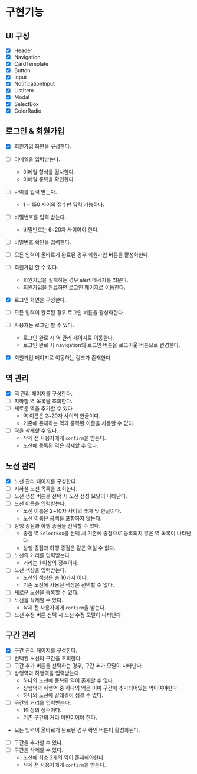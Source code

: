 # 구현기능

## UI 구성

- [x] Header
- [x] Navigation
- [x] CardTemplate
- [x] Button
- [x] Input
- [x] NotificationInput
- [x] ListItem
- [x] Modal
- [x] SelectBox
- [x] ColorRadio

## 로그인 & 회원가입

- [x] 회원가입 화면을 구성한다.
- [ ] 이메일을 입력받는다.
  - 이메일 형식을 검사한다.
  - 이메일 중복을 확인한다.
- [ ] 나이를 입력 받는다.
  - 1 ~ 150 사이의 정수만 입력 가능하다.
- [ ] 비밀번호를 입력 받는다.
  - 비밀번호는 6~20자 사이여야 한다.
- [ ] 비밀번호 확인을 입력한다.
- [ ] 모든 입력이 올바르게 완료된 경우 회원가입 버튼을 활성화한다.
- [ ] 회원가입 할 수 있다.

  - 회원가입을 실패하는 경우 alert 메세지를 띄운다.
  - 회원가입을 완료하면 로그인 페이지로 이동한다.

- [x] 로그인 화면을 구성한다.
- [ ] 모든 입력이 완료된 경우 로그인 버튼을 활성화한다.
- [ ] 사용자는 로그인 할 수 있다.
  - 로그인 완료 시 역 관리 페이지로 이동한다.
  - 로그인 완료 시 navigation의 로그인 버튼을 로그아웃 버튼으로 변경한다.
- [x] 회원가입 페이지로 이동하는 링크가 존재한다.

## 역 관리

- [x] 역 관리 페이지를 구성한다.
- [ ] 지하철 역 목록을 조회한다.
- [ ] 새로운 역을 추가할 수 있다.
  - 역 이름은 2~20자 사이의 한글이다.
  - 기존에 존재하는 역과 중복된 이름을 사용할 수 없다.
- [ ] 역을 삭제할 수 있다.
  - 삭제 전 사용자에게 `confirm`을 받는다.
  - 노선에 등록된 역은 삭제할 수 없다.

## 노선 관리

- [x] 노선 관리 페이지를 구성한다.
- [ ] 지하철 노선 목록을 조회한다.
- [ ] 노선 생성 버튼을 선택 시 노선 생성 모달이 나타난다.
- [ ] 노선 이름을 입력받는다.
  - 노선 이름은 2~10자 사이의 숫자 및 한글이다.
  - 노선 이름은 공백을 포함하지 않는다.
- [ ] 상행 종점과 하행 종점을 선택할 수 있다.
  - 종점 역 `SelectBox`를 선택 시 기존에 종점으로 등록되지 않은 역 목록이 나타난다.
  - 상행 종점과 하행 종점은 같은 역일 수 없다.
- [ ] 노선의 거리를 입력받는다.
  - 거리는 1 이상의 정수이다.
- [ ] 노선 색상을 입력받는다.
  - 노선의 색상은 총 10가지 이다.
  - 기존 노선에 사용된 색상은 선택할 수 없다.
- [ ] 새로운 노선을 등록할 수 있다.
- [ ] 노선을 삭제할 수 있다.
  - 삭제 전 사용자에게 `confirm`을 받는다.
- [ ] 노선 수정 버튼 선택 시 노선 수정 모달이 나타난다.

## 구간 관리

- [x] 구간 관리 페이지를 구성한다.
- [ ] 선택된 노선의 구간을 조회한다.
- [ ] 구간 추가 버튼을 선택하는 경우, 구간 추가 모달이 나타난다.
- [ ] 상행역과 하행역을 입력받는다.
  - 하나의 노선에 중복된 역이 존재할 수 없다.
  - 상행역과 하행역 중 하나의 역은 이미 구간에 추가되어있는 역이여야한다.
  - 하나의 노선에 갈래길이 생길 수 없다.
- [ ] 구간의 거리를 입력받는다.
  - 1이상의 정수이다.
  - 기존 구간의 거리 미만이어야 한다.
- 모든 입력이 올바르게 완료된 경우 확인 버튼이 활성화된다.
- [ ] 구간을 추가할 수 있다.
- [ ] 구간을 삭제할 수 있다.
  - 노선에 최소 2개의 역이 존재해야한다.
  - 삭제 전 사용자에게 `confirm`을 받는다.
